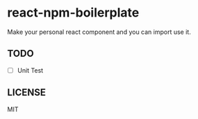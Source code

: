 # react-npm-boilerplate

Make your personal react component and you can import use it.

## TODO

- [ ] Unit Test

## LICENSE

MIT

